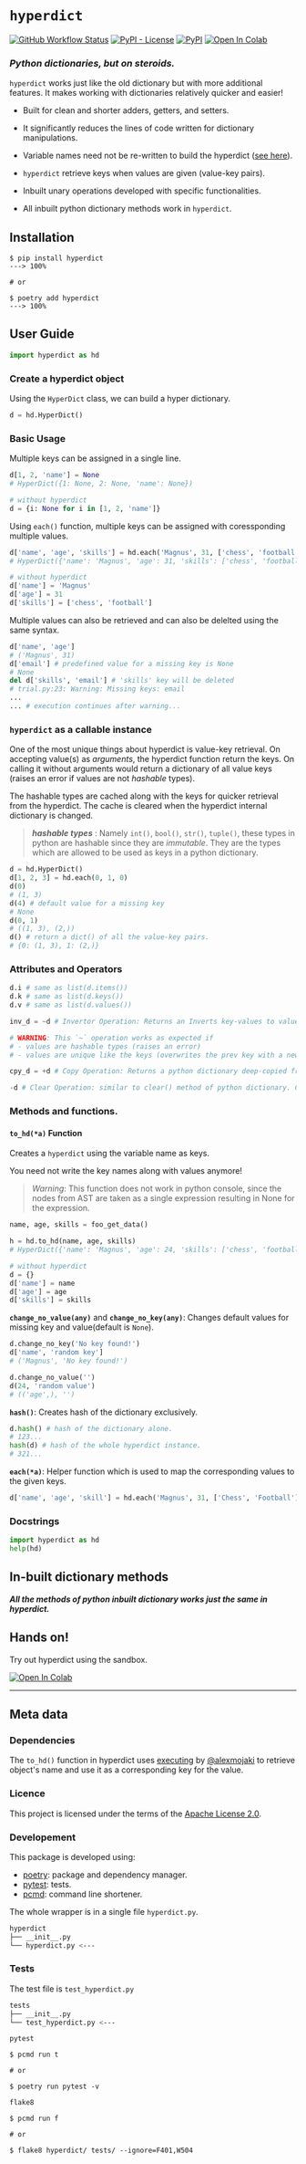 # `hyperdict`
[![GitHub Workflow Status](https://img.shields.io/github/workflow/status/j0fiN/hyperdict/hyperdict?logo=github&style=flat-square)](https://github.com/j0fiN/hyperdict/actions/workflows/main.yml)
[![PyPI - License](https://img.shields.io/pypi/l/hyperdict?logo=readthedocs&style=flat-square)](https://github.com/j0fiN/hyperdict/blob/main/LICENSE)
[![PyPI](https://img.shields.io/pypi/v/hyperdict?logo=pypi&style=flat-square)](https://pypi.org/project/hyperdict/)
[![Open In Colab](https://colab.research.google.com/assets/colab-badge.svg)](https://colab.research.google.com/github/j0fiN/hyperdict/blob/main/tutorials/hyperdict_sandbox.ipynb)
### *Python dictionaries, but on steroids.*
`hyperdict` works just like the old dictionary but with more additional features. It makes working with dictionaries relatively quicker and easier!

- Built for clean and shorter adders, getters, and setters.

- It significantly reduces the lines of code written for dictionary manipulations.
- Variable names need not be re-written to build the hyperdict ([see here](https://github.com/j0fiN/HyperDict-Python#to_hda-function)).
- `hyperdict` retrieve keys when values are given (value-key pairs). 
- Inbuilt unary operations developed with specific functionalities.
- All inbuilt python dictionary methods work in `hyperdict`.

## Installation
```sh-session
$ pip install hyperdict
---> 100%

# or

$ poetry add hyperdict
---> 100%
```
## User Guide
```python
import hyperdict as hd
```
### Create a hyperdict object
Using the `HyperDict` class, we can build a hyper dictionary.
```python
d = hd.HyperDict()
```
### Basic Usage
Multiple keys can be assigned in a single line.
```python
d[1, 2, 'name'] = None 
# HyperDict({1: None, 2: None, 'name': None})

# without hyperdict
d = {i: None for i in [1, 2, 'name']}
```
Using `each()` function, multiple keys can be assigned with coressponding multiple values.
```python
d['name', 'age', 'skills'] = hd.each('Magnus', 31, ['chess', 'football'])
# HyperDict({'name': 'Magnus', 'age': 31, 'skills': ['chess', 'football']})

# without hyperdict
d['name'] = 'Magnus'
d['age'] = 31
d['skills'] = ['chess', 'football']
```
Multiple values can also be retrieved and can also be delelted using the same syntax.
```python
d['name', 'age']
# ('Magnus', 31)
d['email'] # predefined value for a missing key is None
# None
del d['skills', 'email'] # 'skills' key will be deleted
# trial.py:23: Warning: Missing keys: email
...
... # execution continues after warning...
```
### `hyperdict` as a callable instance
One of the most unique things about hyperdict is value-key retrieval. On accepting value(s) as *arguments*, the hyperdict function return the keys. On calling it without arguments would return a dictionary of all value keys (raises an error if values are not *hashable* types).  
  
The hashable types are cached along with the keys for quicker retrieval from the hyperdict. The cache is cleared when the hyperdict internal dictionary is changed.  
> ***hashable types*** : Namely `int()`, `bool()`, `str()`, `tuple()`, these types in python are hashable since they are *immutable*. They are the types which are allowed to be used as keys in a python dictionary.
```python
d = hd.HyperDict()
d[1, 2, 3] = hd.each(0, 1, 0)
d(0)
# (1, 3)
d(4) # default value for a missing key
# None
d(0, 1)
# ((1, 3), (2,))
d() # return a dict() of all the value-key pairs.
# {0: (1, 3), 1: (2,)}
```
### Attributes and Operators
```python
d.i # same as list(d.items())
d.k # same as list(d.keys())
d.v # same as list(d.values())

inv_d = ~d # Invertor Operation: Returns an Inverts key-values to value-key

# WARNING: This `~` operation works as expected if 
# - values are hashable types (raises an error)
# - values are unique like the keys (overwrites the prev key with a new key.)

cpy_d = +d # Copy Operation: Returns a python dictionary deep-copied from the hyperdict object

-d # Clear Operation: similar to clear() method of python dictionary. Clears the hyperdict dictionary.
```

### Methods and functions.
#### `to_hd(*a)` Function
Creates a `hyperdict` using the variable name as keys.  

You need not write the key names along with values anymore!

> *Warning*: This function does not work in python console, since the nodes from AST are taken as a single expression resulting in None for the expression.
```python
name, age, skills = foo_get_data()

h = hd.to_hd(name, age, skills) 
# HyperDict({'name': 'Magnus', 'age': 24, 'skills': ['chess', 'football']})

# without hyperdict
d = {}
d['name'] = name
d['age'] = age
d['skills'] = skills
```
**`change_no_value(any)`** and **`change_no_key(any)`**: Changes default values for missing key and value(default is `None`).
```python
d.change_no_key('No key found!')
d['name', 'random key']
# ('Magnus', 'No key found!')

d.change_no_value('')
d(24, 'random value')
# (('age',), '')
```
**`hash()`**: Creates hash of the dictionary exclusively.
```python
d.hash() # hash of the dictionary alone.
# 123...
hash(d) # hash of the whole hyperdict instance.
# 321...
```
**`each(*a)`**: Helper function which is used to map the corresponding values to the given keys.
```python
d['name', 'age', 'skill'] = hd.each('Magnus', 31, ['Chess', 'Football'])
```
### Docstrings
```python
import hyperdict as hd
help(hd)
```

## In-built dictionary methods
***All the methods of python inbuilt dictionary works just the same in hyperdict.***

## Hands on!
Try out hyperdict using the sandbox.  
  
[![Open In Colab](https://colab.research.google.com/assets/colab-badge.svg)](https://colab.research.google.com/github/j0fiN/hyperdict/blob/main/tutorials/hyperdict_sandbox.ipynb)

---
## Meta data
### Dependencies
The `to_hd()` function in hyperdict uses [executing](https://github.com/alexmojaki/executing) by [@alexmojaki](https://github.com/alexmojaki) to retrieve object's name and use it as a corresponding key for the value.

### Licence
This project is licensed under the terms of the [Apache License 2.0](https://github.com/j0fiN/HyperDict-Python/blob/main/LICENSE).
### Developement
This package is developed using:
 - [poetry](https://github.com/python-poetry): package and dependency manager.
 - [pytest](https://github.com/pytest-dev): tests.
 - [pcmd](https://j0fin.github.io/pcmd/):  command line shortener.

 The whole wrapper is in a single file `hyperdict.py`.
 ```bash
hyperdict
├── __init__.py
└── hyperdict.py <---
 ```

### Tests
The test file is `test_hyperdict.py`
```bash
tests
├── __init__.py
└── test_hyperdict.py <---
```
`pytest`
```sh-session
$ pcmd run t

# or 

$ poetry run pytest -v
```
`flake8`
```sh-session
$ pcmd run f

# or

$ flake8 hyperdict/ tests/ --ignore=F401,W504
```
